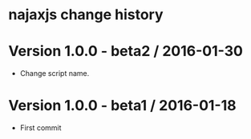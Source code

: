 # najaxjs change history

Version 1.0.0 - beta2 / 2016-01-30
==================

  * Change script name.
  
Version 1.0.0 - beta1 / 2016-01-18
==================

  * First commit
